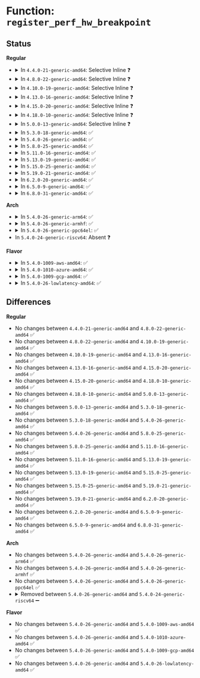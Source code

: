 # Function: <code>register_perf_hw_breakpoint</code>

## Status
<b>Regular</b>
<ul>
<li>
<details>
<summary>In <code>4.4.0-21-generic-amd64</code>: Selective Inline ❓</summary>

```c
int register_perf_hw_breakpoint(struct perf_event * bp)
```

```json
{
  "name": "register_perf_hw_breakpoint",
  "collision_type": "Unique Global",
  "inline_type": "Selective",
  "funcs": [
    {
      "addr": 18446744071580445840,
      "name": "register_perf_hw_breakpoint",
      "external": true,
      "loc": "kernel/events/hw_breakpoint.c:392",
      "file": "kernel/events/hw_breakpoint.c",
      "inline": "not declared, inlined",
      "caller_inline": [],
      "caller_func": [
        "kernel/events/hw_breakpoint.c:hw_breakpoint_event_init"
      ]
    }
  ],
  "symbols": [
    {
      "addr": 18446744071580445840,
      "name": "register_perf_hw_breakpoint",
      "section": ".text",
      "bind": "STB_GLOBAL",
      "size": 72
    }
  ]
}
```
</details>
</li>
<li>
<details>
<summary>In <code>4.8.0-22-generic-amd64</code>: Selective Inline ❓</summary>

```c
int register_perf_hw_breakpoint(struct perf_event * bp)
```

```json
{
  "name": "register_perf_hw_breakpoint",
  "collision_type": "Unique Global",
  "inline_type": "Selective",
  "funcs": [
    {
      "addr": 18446744071580520784,
      "name": "register_perf_hw_breakpoint",
      "external": true,
      "loc": "kernel/events/hw_breakpoint.c:392",
      "file": "kernel/events/hw_breakpoint.c",
      "inline": "not declared, inlined",
      "caller_inline": [],
      "caller_func": [
        "kernel/events/hw_breakpoint.c:hw_breakpoint_event_init"
      ]
    }
  ],
  "symbols": [
    {
      "addr": 18446744071580520784,
      "name": "register_perf_hw_breakpoint",
      "section": ".text",
      "bind": "STB_GLOBAL",
      "size": 66
    }
  ]
}
```
</details>
</li>
<li>
<details>
<summary>In <code>4.10.0-19-generic-amd64</code>: Selective Inline ❓</summary>

```c
int register_perf_hw_breakpoint(struct perf_event * bp)
```

```json
{
  "name": "register_perf_hw_breakpoint",
  "collision_type": "Unique Global",
  "inline_type": "Selective",
  "funcs": [
    {
      "addr": 18446744071580584768,
      "name": "register_perf_hw_breakpoint",
      "external": true,
      "loc": "kernel/events/hw_breakpoint.c:392",
      "file": "kernel/events/hw_breakpoint.c",
      "inline": "not declared, inlined",
      "caller_inline": [],
      "caller_func": [
        "kernel/events/hw_breakpoint.c:hw_breakpoint_event_init"
      ]
    }
  ],
  "symbols": [
    {
      "addr": 18446744071580584768,
      "name": "register_perf_hw_breakpoint",
      "section": ".text",
      "bind": "STB_GLOBAL",
      "size": 66
    }
  ]
}
```
</details>
</li>
<li>
<details>
<summary>In <code>4.13.0-16-generic-amd64</code>: Selective Inline ❓</summary>

```c
int register_perf_hw_breakpoint(struct perf_event * bp)
```

```json
{
  "name": "register_perf_hw_breakpoint",
  "collision_type": "Unique Global",
  "inline_type": "Selective",
  "funcs": [
    {
      "addr": 18446744071580615408,
      "name": "register_perf_hw_breakpoint",
      "external": true,
      "loc": "kernel/events/hw_breakpoint.c:392",
      "file": "kernel/events/hw_breakpoint.c",
      "inline": "not declared, inlined",
      "caller_inline": [],
      "caller_func": [
        "kernel/events/hw_breakpoint.c:hw_breakpoint_event_init"
      ]
    }
  ],
  "symbols": [
    {
      "addr": 18446744071580615408,
      "name": "register_perf_hw_breakpoint",
      "section": ".text",
      "bind": "STB_GLOBAL",
      "size": 66
    }
  ]
}
```
</details>
</li>
<li>
<details>
<summary>In <code>4.15.0-20-generic-amd64</code>: Selective Inline ❓</summary>

```c
int register_perf_hw_breakpoint(struct perf_event * bp)
```

```json
{
  "name": "register_perf_hw_breakpoint",
  "collision_type": "Unique Global",
  "inline_type": "Selective",
  "funcs": [
    {
      "addr": 18446744071580696048,
      "name": "register_perf_hw_breakpoint",
      "external": true,
      "loc": "kernel/events/hw_breakpoint.c:392",
      "file": "kernel/events/hw_breakpoint.c",
      "inline": "not declared, inlined",
      "caller_inline": [],
      "caller_func": [
        "kernel/events/hw_breakpoint.c:hw_breakpoint_event_init"
      ]
    }
  ],
  "symbols": [
    {
      "addr": 18446744071580696048,
      "name": "register_perf_hw_breakpoint",
      "section": ".text",
      "bind": "STB_GLOBAL",
      "size": 66
    }
  ]
}
```
</details>
</li>
<li>
<details>
<summary>In <code>4.18.0-10-generic-amd64</code>: Selective Inline ❓</summary>

```c
int register_perf_hw_breakpoint(struct perf_event * bp)
```

```json
{
  "name": "register_perf_hw_breakpoint",
  "collision_type": "Unique Global",
  "inline_type": "Selective",
  "funcs": [
    {
      "addr": 18446744071580827776,
      "name": "register_perf_hw_breakpoint",
      "external": true,
      "loc": "kernel/events/hw_breakpoint.c:444",
      "file": "kernel/events/hw_breakpoint.c",
      "inline": "not declared, inlined",
      "caller_inline": [],
      "caller_func": [
        "kernel/events/hw_breakpoint.c:hw_breakpoint_event_init"
      ]
    }
  ],
  "symbols": [
    {
      "addr": 18446744071580827776,
      "name": "register_perf_hw_breakpoint",
      "section": ".text",
      "bind": "STB_GLOBAL",
      "size": 142
    }
  ]
}
```
</details>
</li>
<li>
<details>
<summary>In <code>5.0.0-13-generic-amd64</code>: Selective Inline ❓</summary>

```c
int register_perf_hw_breakpoint(struct perf_event * bp)
```

```json
{
  "name": "register_perf_hw_breakpoint",
  "collision_type": "Unique Global",
  "inline_type": "Selective",
  "funcs": [
    {
      "addr": 18446744071580894432,
      "name": "register_perf_hw_breakpoint",
      "external": true,
      "loc": "kernel/events/hw_breakpoint.c:427",
      "file": "kernel/events/hw_breakpoint.c",
      "inline": "not declared, inlined",
      "caller_inline": [],
      "caller_func": [
        "kernel/events/hw_breakpoint.c:hw_breakpoint_event_init"
      ]
    }
  ],
  "symbols": [
    {
      "addr": 18446744071580894432,
      "name": "register_perf_hw_breakpoint",
      "section": ".text",
      "bind": "STB_GLOBAL",
      "size": 142
    }
  ]
}
```
</details>
</li>
<li>
<details>
<summary>In <code>5.3.0-18-generic-amd64</code>: ✅</summary>

```c
int register_perf_hw_breakpoint(struct perf_event * bp)
```

```json
{
  "name": "register_perf_hw_breakpoint",
  "collision_type": "Unique Global",
  "inline_type": "No",
  "funcs": [
    {
      "addr": 18446744071580991920,
      "name": "register_perf_hw_breakpoint",
      "external": true,
      "loc": "kernel/events/hw_breakpoint.c:414",
      "file": "kernel/events/hw_breakpoint.c",
      "inline": "seen, unknown",
      "caller_inline": [],
      "caller_func": [
        "kernel/events/hw_breakpoint.c:hw_breakpoint_event_init"
      ]
    }
  ],
  "symbols": [
    {
      "addr": 18446744071580991920,
      "name": "register_perf_hw_breakpoint",
      "section": ".text",
      "bind": "STB_GLOBAL",
      "size": 172
    }
  ]
}
```
</details>
</li>
<li>
<details>
<summary>In <code>5.4.0-26-generic-amd64</code>: ✅</summary>

```c
int register_perf_hw_breakpoint(struct perf_event * bp)
```

```json
{
  "name": "register_perf_hw_breakpoint",
  "collision_type": "Unique Global",
  "inline_type": "No",
  "funcs": [
    {
      "addr": 18446744071581045936,
      "name": "register_perf_hw_breakpoint",
      "external": true,
      "loc": "kernel/events/hw_breakpoint.c:414",
      "file": "kernel/events/hw_breakpoint.c",
      "inline": "seen, unknown",
      "caller_inline": [],
      "caller_func": [
        "kernel/events/hw_breakpoint.c:hw_breakpoint_event_init"
      ]
    }
  ],
  "symbols": [
    {
      "addr": 18446744071581045936,
      "name": "register_perf_hw_breakpoint",
      "section": ".text",
      "bind": "STB_GLOBAL",
      "size": 172
    }
  ]
}
```
</details>
</li>
<li>
<details>
<summary>In <code>5.8.0-25-generic-amd64</code>: ✅</summary>

```c
int register_perf_hw_breakpoint(struct perf_event * bp)
```

```json
{
  "name": "register_perf_hw_breakpoint",
  "collision_type": "Unique Global",
  "inline_type": "No",
  "funcs": [
    {
      "addr": 18446744071581225616,
      "name": "register_perf_hw_breakpoint",
      "external": true,
      "loc": "kernel/events/hw_breakpoint.c:430",
      "file": "kernel/events/hw_breakpoint.c",
      "inline": "seen, unknown",
      "caller_inline": [],
      "caller_func": [
        "kernel/events/hw_breakpoint.c:hw_breakpoint_event_init"
      ]
    }
  ],
  "symbols": [
    {
      "addr": 18446744071581225616,
      "name": "register_perf_hw_breakpoint",
      "section": ".text",
      "bind": "STB_GLOBAL",
      "size": 215
    }
  ]
}
```
</details>
</li>
<li>
<details>
<summary>In <code>5.11.0-16-generic-amd64</code>: ✅</summary>

```c
int register_perf_hw_breakpoint(struct perf_event * bp)
```

```json
{
  "name": "register_perf_hw_breakpoint",
  "collision_type": "Unique Global",
  "inline_type": "No",
  "funcs": [
    {
      "addr": 18446744071581268192,
      "name": "register_perf_hw_breakpoint",
      "external": true,
      "loc": "kernel/events/hw_breakpoint.c:430",
      "file": "kernel/events/hw_breakpoint.c",
      "inline": "seen, unknown",
      "caller_inline": [],
      "caller_func": [
        "kernel/events/hw_breakpoint.c:hw_breakpoint_event_init"
      ]
    }
  ],
  "symbols": [
    {
      "addr": 18446744071581268192,
      "name": "register_perf_hw_breakpoint",
      "section": ".text",
      "bind": "STB_GLOBAL",
      "size": 215
    }
  ]
}
```
</details>
</li>
<li>
<details>
<summary>In <code>5.13.0-19-generic-amd64</code>: ✅</summary>

```c
int register_perf_hw_breakpoint(struct perf_event * bp)
```

```json
{
  "name": "register_perf_hw_breakpoint",
  "collision_type": "Unique Global",
  "inline_type": "No",
  "funcs": [
    {
      "addr": 18446744071581286832,
      "name": "register_perf_hw_breakpoint",
      "external": true,
      "loc": "kernel/events/hw_breakpoint.c:430",
      "file": "kernel/events/hw_breakpoint.c",
      "inline": "seen, unknown",
      "caller_inline": [],
      "caller_func": [
        "kernel/events/hw_breakpoint.c:hw_breakpoint_event_init"
      ]
    }
  ],
  "symbols": [
    {
      "addr": 18446744071581286832,
      "name": "register_perf_hw_breakpoint",
      "section": ".text",
      "bind": "STB_GLOBAL",
      "size": 215
    }
  ]
}
```
</details>
</li>
<li>
<details>
<summary>In <code>5.15.0-25-generic-amd64</code>: ✅</summary>

```c
int register_perf_hw_breakpoint(struct perf_event * bp)
```

```json
{
  "name": "register_perf_hw_breakpoint",
  "collision_type": "Unique Global",
  "inline_type": "No",
  "funcs": [
    {
      "addr": 18446744071581531168,
      "name": "register_perf_hw_breakpoint",
      "external": true,
      "loc": "kernel/events/hw_breakpoint.c:430",
      "file": "kernel/events/hw_breakpoint.c",
      "inline": "seen, unknown",
      "caller_inline": [],
      "caller_func": [
        "kernel/events/hw_breakpoint.c:hw_breakpoint_event_init"
      ]
    }
  ],
  "symbols": [
    {
      "addr": 18446744071581531168,
      "name": "register_perf_hw_breakpoint",
      "section": ".text",
      "bind": "STB_GLOBAL",
      "size": 215
    }
  ]
}
```
</details>
</li>
<li>
<details>
<summary>In <code>5.19.0-21-generic-amd64</code>: ✅</summary>

```c
int register_perf_hw_breakpoint(struct perf_event * bp)
```

```json
{
  "name": "register_perf_hw_breakpoint",
  "collision_type": "Unique Global",
  "inline_type": "No",
  "funcs": [
    {
      "addr": 18446744071581879376,
      "name": "register_perf_hw_breakpoint",
      "external": true,
      "loc": "kernel/events/hw_breakpoint.c:430",
      "file": "kernel/events/hw_breakpoint.c",
      "inline": "seen, unknown",
      "caller_inline": [],
      "caller_func": [
        "kernel/events/hw_breakpoint.c:hw_breakpoint_event_init"
      ]
    }
  ],
  "symbols": [
    {
      "addr": 18446744071581879376,
      "name": "register_perf_hw_breakpoint",
      "section": ".text",
      "bind": "STB_GLOBAL",
      "size": 276
    }
  ]
}
```
</details>
</li>
<li>
<details>
<summary>In <code>6.2.0-20-generic-amd64</code>: ✅</summary>

```c
int register_perf_hw_breakpoint(struct perf_event * bp)
```

```json
{
  "name": "register_perf_hw_breakpoint",
  "collision_type": "Unique Global",
  "inline_type": "No",
  "funcs": [
    {
      "addr": 18446744071582311504,
      "name": "register_perf_hw_breakpoint",
      "external": true,
      "loc": "kernel/events/hw_breakpoint.c:741",
      "file": "kernel/events/hw_breakpoint.c",
      "inline": "seen, unknown",
      "caller_inline": [],
      "caller_func": [
        "kernel/events/hw_breakpoint.c:hw_breakpoint_event_init"
      ]
    }
  ],
  "symbols": [
    {
      "addr": 18446744071582311504,
      "name": "register_perf_hw_breakpoint",
      "section": ".text",
      "bind": "STB_GLOBAL",
      "size": 279
    }
  ]
}
```
</details>
</li>
<li>
<details>
<summary>In <code>6.5.0-9-generic-amd64</code>: ✅</summary>

```c
int register_perf_hw_breakpoint(struct perf_event * bp)
```

```json
{
  "name": "register_perf_hw_breakpoint",
  "collision_type": "Unique Global",
  "inline_type": "No",
  "funcs": [
    {
      "addr": 18446744071582512752,
      "name": "register_perf_hw_breakpoint",
      "external": true,
      "loc": "kernel/events/hw_breakpoint.c:741",
      "file": "kernel/events/hw_breakpoint.c",
      "inline": "seen, unknown",
      "caller_inline": [],
      "caller_func": [
        "kernel/events/hw_breakpoint.c:hw_breakpoint_event_init"
      ]
    }
  ],
  "symbols": [
    {
      "addr": 18446744071582512752,
      "name": "register_perf_hw_breakpoint",
      "section": ".text",
      "bind": "STB_GLOBAL",
      "size": 279
    }
  ]
}
```
</details>
</li>
<li>
<details>
<summary>In <code>6.8.0-31-generic-amd64</code>: ✅</summary>

```c
int register_perf_hw_breakpoint(struct perf_event * bp)
```

```json
{
  "name": "register_perf_hw_breakpoint",
  "collision_type": "Unique Global",
  "inline_type": "No",
  "funcs": [
    {
      "addr": 18446744071582681200,
      "name": "register_perf_hw_breakpoint",
      "external": true,
      "loc": "kernel/events/hw_breakpoint.c:713",
      "file": "kernel/events/hw_breakpoint.c",
      "inline": "seen, unknown",
      "caller_inline": [],
      "caller_func": [
        "kernel/events/hw_breakpoint.c:hw_breakpoint_event_init"
      ]
    }
  ],
  "symbols": [
    {
      "addr": 18446744071582681200,
      "name": "register_perf_hw_breakpoint",
      "section": ".text",
      "bind": "STB_GLOBAL",
      "size": 315
    }
  ]
}
```
</details>
</li>
</ul>
<b>Arch</b>
<ul>
<li>
<details>
<summary>In <code>5.4.0-26-generic-arm64</code>: ✅</summary>

```c
int register_perf_hw_breakpoint(struct perf_event * bp)
```

```json
{
  "name": "register_perf_hw_breakpoint",
  "collision_type": "Unique Global",
  "inline_type": "No",
  "funcs": [
    {
      "addr": 18446603336492402352,
      "name": "register_perf_hw_breakpoint",
      "external": true,
      "loc": "kernel/events/hw_breakpoint.c:414",
      "file": "kernel/events/hw_breakpoint.c",
      "inline": "seen, unknown",
      "caller_inline": [],
      "caller_func": [
        "kernel/events/hw_breakpoint.c:hw_breakpoint_event_init"
      ]
    }
  ],
  "symbols": [
    {
      "addr": 18446603336492402352,
      "name": "register_perf_hw_breakpoint",
      "section": ".text",
      "bind": "STB_GLOBAL",
      "size": 172
    }
  ]
}
```
</details>
</li>
<li>
<details>
<summary>In <code>5.4.0-26-generic-armhf</code>: ✅</summary>

```c
int register_perf_hw_breakpoint(struct perf_event * bp)
```

```json
{
  "name": "register_perf_hw_breakpoint",
  "collision_type": "Unique Global",
  "inline_type": "No",
  "funcs": [
    {
      "addr": 3226287220,
      "name": "register_perf_hw_breakpoint",
      "external": true,
      "loc": "kernel/events/hw_breakpoint.c:414",
      "file": "kernel/events/hw_breakpoint.c",
      "inline": "seen, unknown",
      "caller_inline": [],
      "caller_func": [
        "kernel/events/hw_breakpoint.c:hw_breakpoint_event_init"
      ]
    }
  ],
  "symbols": [
    {
      "addr": 3226287220,
      "name": "register_perf_hw_breakpoint",
      "section": ".text",
      "bind": "STB_GLOBAL",
      "size": 172
    }
  ]
}
```
</details>
</li>
<li>
<details>
<summary>In <code>5.4.0-26-generic-ppc64el</code>: ✅</summary>

```c
int register_perf_hw_breakpoint(struct perf_event * bp)
```

```json
{
  "name": "register_perf_hw_breakpoint",
  "collision_type": "Unique Global",
  "inline_type": "No",
  "funcs": [
    {
      "addr": 13835058055285665456,
      "name": "register_perf_hw_breakpoint",
      "external": true,
      "loc": "kernel/events/hw_breakpoint.c:414",
      "file": "kernel/events/hw_breakpoint.c",
      "inline": "seen, unknown",
      "caller_inline": [],
      "caller_func": [
        "kernel/events/hw_breakpoint.c:hw_breakpoint_event_init"
      ]
    }
  ],
  "symbols": [
    {
      "addr": 13835058055285665456,
      "name": "register_perf_hw_breakpoint",
      "section": ".text",
      "bind": "STB_GLOBAL",
      "size": 196
    }
  ]
}
```
</details>
</li>
<li>
In <code>5.4.0-24-generic-riscv64</code>: Absent ❓
</li>
</ul>
<b>Flavor</b>
<ul>
<li>
<details>
<summary>In <code>5.4.0-1009-aws-amd64</code>: ✅</summary>

```c
int register_perf_hw_breakpoint(struct perf_event * bp)
```

```json
{
  "name": "register_perf_hw_breakpoint",
  "collision_type": "Unique Global",
  "inline_type": "No",
  "funcs": [
    {
      "addr": 18446744071581014784,
      "name": "register_perf_hw_breakpoint",
      "external": true,
      "loc": "kernel/events/hw_breakpoint.c:414",
      "file": "kernel/events/hw_breakpoint.c",
      "inline": "seen, unknown",
      "caller_inline": [],
      "caller_func": [
        "kernel/events/hw_breakpoint.c:hw_breakpoint_event_init"
      ]
    }
  ],
  "symbols": [
    {
      "addr": 18446744071581014784,
      "name": "register_perf_hw_breakpoint",
      "section": ".text",
      "bind": "STB_GLOBAL",
      "size": 172
    }
  ]
}
```
</details>
</li>
<li>
<details>
<summary>In <code>5.4.0-1010-azure-amd64</code>: ✅</summary>

```c
int register_perf_hw_breakpoint(struct perf_event * bp)
```

```json
{
  "name": "register_perf_hw_breakpoint",
  "collision_type": "Unique Global",
  "inline_type": "No",
  "funcs": [
    {
      "addr": 18446744071580960912,
      "name": "register_perf_hw_breakpoint",
      "external": true,
      "loc": "kernel/events/hw_breakpoint.c:414",
      "file": "kernel/events/hw_breakpoint.c",
      "inline": "seen, unknown",
      "caller_inline": [],
      "caller_func": [
        "kernel/events/hw_breakpoint.c:hw_breakpoint_event_init"
      ]
    }
  ],
  "symbols": [
    {
      "addr": 18446744071580960912,
      "name": "register_perf_hw_breakpoint",
      "section": ".text",
      "bind": "STB_GLOBAL",
      "size": 172
    }
  ]
}
```
</details>
</li>
<li>
<details>
<summary>In <code>5.4.0-1009-gcp-amd64</code>: ✅</summary>

```c
int register_perf_hw_breakpoint(struct perf_event * bp)
```

```json
{
  "name": "register_perf_hw_breakpoint",
  "collision_type": "Unique Global",
  "inline_type": "No",
  "funcs": [
    {
      "addr": 18446744071581005984,
      "name": "register_perf_hw_breakpoint",
      "external": true,
      "loc": "kernel/events/hw_breakpoint.c:414",
      "file": "kernel/events/hw_breakpoint.c",
      "inline": "seen, unknown",
      "caller_inline": [],
      "caller_func": [
        "kernel/events/hw_breakpoint.c:hw_breakpoint_event_init"
      ]
    }
  ],
  "symbols": [
    {
      "addr": 18446744071581005984,
      "name": "register_perf_hw_breakpoint",
      "section": ".text",
      "bind": "STB_GLOBAL",
      "size": 172
    }
  ]
}
```
</details>
</li>
<li>
<details>
<summary>In <code>5.4.0-26-lowlatency-amd64</code>: ✅</summary>

```c
int register_perf_hw_breakpoint(struct perf_event * bp)
```

```json
{
  "name": "register_perf_hw_breakpoint",
  "collision_type": "Unique Global",
  "inline_type": "No",
  "funcs": [
    {
      "addr": 18446744071581067184,
      "name": "register_perf_hw_breakpoint",
      "external": true,
      "loc": "kernel/events/hw_breakpoint.c:414",
      "file": "kernel/events/hw_breakpoint.c",
      "inline": "seen, unknown",
      "caller_inline": [],
      "caller_func": [
        "kernel/events/hw_breakpoint.c:hw_breakpoint_event_init"
      ]
    }
  ],
  "symbols": [
    {
      "addr": 18446744071581067184,
      "name": "register_perf_hw_breakpoint",
      "section": ".text",
      "bind": "STB_GLOBAL",
      "size": 172
    }
  ]
}
```
</details>
</li>
</ul>

## Differences
<b>Regular</b>
<ul>
<li>
No changes between <code>4.4.0-21-generic-amd64</code> and <code>4.8.0-22-generic-amd64</code> ✅
</li>
<li>
No changes between <code>4.8.0-22-generic-amd64</code> and <code>4.10.0-19-generic-amd64</code> ✅
</li>
<li>
No changes between <code>4.10.0-19-generic-amd64</code> and <code>4.13.0-16-generic-amd64</code> ✅
</li>
<li>
No changes between <code>4.13.0-16-generic-amd64</code> and <code>4.15.0-20-generic-amd64</code> ✅
</li>
<li>
No changes between <code>4.15.0-20-generic-amd64</code> and <code>4.18.0-10-generic-amd64</code> ✅
</li>
<li>
No changes between <code>4.18.0-10-generic-amd64</code> and <code>5.0.0-13-generic-amd64</code> ✅
</li>
<li>
No changes between <code>5.0.0-13-generic-amd64</code> and <code>5.3.0-18-generic-amd64</code> ✅
</li>
<li>
No changes between <code>5.3.0-18-generic-amd64</code> and <code>5.4.0-26-generic-amd64</code> ✅
</li>
<li>
No changes between <code>5.4.0-26-generic-amd64</code> and <code>5.8.0-25-generic-amd64</code> ✅
</li>
<li>
No changes between <code>5.8.0-25-generic-amd64</code> and <code>5.11.0-16-generic-amd64</code> ✅
</li>
<li>
No changes between <code>5.11.0-16-generic-amd64</code> and <code>5.13.0-19-generic-amd64</code> ✅
</li>
<li>
No changes between <code>5.13.0-19-generic-amd64</code> and <code>5.15.0-25-generic-amd64</code> ✅
</li>
<li>
No changes between <code>5.15.0-25-generic-amd64</code> and <code>5.19.0-21-generic-amd64</code> ✅
</li>
<li>
No changes between <code>5.19.0-21-generic-amd64</code> and <code>6.2.0-20-generic-amd64</code> ✅
</li>
<li>
No changes between <code>6.2.0-20-generic-amd64</code> and <code>6.5.0-9-generic-amd64</code> ✅
</li>
<li>
No changes between <code>6.5.0-9-generic-amd64</code> and <code>6.8.0-31-generic-amd64</code> ✅
</li>
</ul>
<b>Arch</b>
<ul>
<li>
No changes between <code>5.4.0-26-generic-amd64</code> and <code>5.4.0-26-generic-arm64</code> ✅
</li>
<li>
No changes between <code>5.4.0-26-generic-amd64</code> and <code>5.4.0-26-generic-armhf</code> ✅
</li>
<li>
No changes between <code>5.4.0-26-generic-amd64</code> and <code>5.4.0-26-generic-ppc64el</code> ✅
</li>
<li>
<details>
<summary>Removed between <code>5.4.0-26-generic-amd64</code> and <code>5.4.0-24-generic-riscv64</code> ➖</summary>

```c
int register_perf_hw_breakpoint(struct perf_event * bp)
```
</details>
</li>
</ul>
<b>Flavor</b>
<ul>
<li>
No changes between <code>5.4.0-26-generic-amd64</code> and <code>5.4.0-1009-aws-amd64</code> ✅
</li>
<li>
No changes between <code>5.4.0-26-generic-amd64</code> and <code>5.4.0-1010-azure-amd64</code> ✅
</li>
<li>
No changes between <code>5.4.0-26-generic-amd64</code> and <code>5.4.0-1009-gcp-amd64</code> ✅
</li>
<li>
No changes between <code>5.4.0-26-generic-amd64</code> and <code>5.4.0-26-lowlatency-amd64</code> ✅
</li>
</ul>
